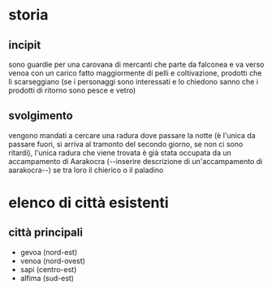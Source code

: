 # storia
## incipit
sono guardie per una carovana di mercanti che parte da falconea e va verso venoa con un carico fatto maggiormente di pelli e coltivazione, prodotti che lì scarseggiano (se i personaggi sono interessati e lo chiedono sanno che i prodotti di ritorno sono pesce e vetro)

## svolgimento
vengono mandati a cercare una radura dove passare la notte (è l'unica da passare fuori, si arriva al tramonto del secondo giorno, se non ci sono ritardi), l'unica radura che viene trovata è già stata occupata da un accampamento di Aarakocra (--inserire descrizione di un'accampamento di aarakocra--) se tra loro il chierico o il paladino 

# elenco di città esistenti
## città principali
- gevoa (nord-est)
- venoa (nord-ovest)
- sapi (centro-est)
- alfima (sud-est)